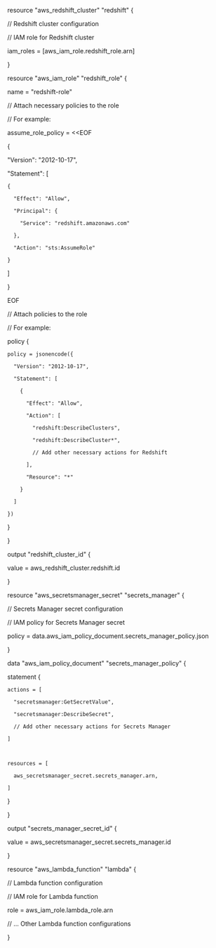 resource "aws_redshift_cluster" "redshift" {

  // Redshift cluster configuration



  // IAM role for Redshift cluster

  iam_roles = [aws_iam_role.redshift_role.arn]

}



resource "aws_iam_role" "redshift_role" {

  name = "redshift-role"



  // Attach necessary policies to the role

  // For example:

  assume_role_policy = <<EOF

{

  "Version": "2012-10-17",

  "Statement": [

    {

      "Effect": "Allow",

      "Principal": {

        "Service": "redshift.amazonaws.com"

      },

      "Action": "sts:AssumeRole"

    }

  ]

}

EOF



  // Attach policies to the role

  // For example:

  policy {

    policy = jsonencode({

      "Version": "2012-10-17",

      "Statement": [

        {

          "Effect": "Allow",

          "Action": [

            "redshift:DescribeClusters",

            "redshift:DescribeCluster*",

            // Add other necessary actions for Redshift

          ],

          "Resource": "*"

        }

      ]

    })

  }

}



output "redshift_cluster_id" {

  value = aws_redshift_cluster.redshift.id

}



resource "aws_secretsmanager_secret" "secrets_manager" {

  // Secrets Manager secret configuration



  // IAM policy for Secrets Manager secret

  policy = data.aws_iam_policy_document.secrets_manager_policy.json

}



data "aws_iam_policy_document" "secrets_manager_policy" {

  statement {

    actions = [

      "secretsmanager:GetSecretValue",

      "secretsmanager:DescribeSecret",

      // Add other necessary actions for Secrets Manager

    ]



    resources = [

      aws_secretsmanager_secret.secrets_manager.arn,

    ]

  }

}



output "secrets_manager_secret_id" {

  value = aws_secretsmanager_secret.secrets_manager.id

}





resource "aws_lambda_function" "lambda" {

  // Lambda function configuration



  // IAM role for Lambda function

  role = aws_iam_role.lambda_role.arn



  // ... Other Lambda function configurations

}



